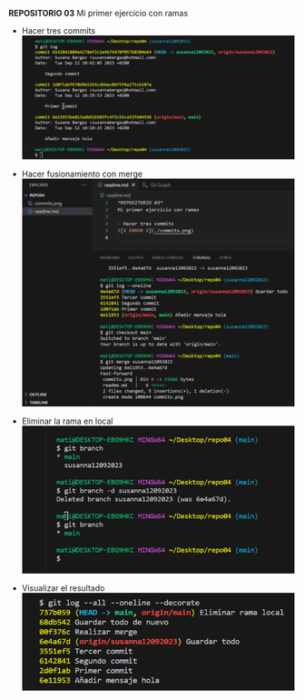**REPOSITORIO 03**
Mi primer ejercicio con ramas

- Hacer tres commits
![X ERROR X](./commits.png)

- Hacer fusionamiento con merge
![X ERROR X](./merge.png)

- Eliminar la rama en local
![X ERROR X](./eliminarRamaLocal.png)

- Visualizar el resultado
![X ERROR X](./visualizarResultado.png)